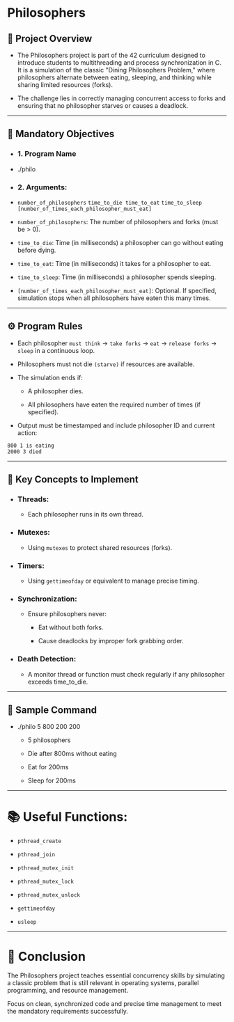 # Philosophers

## 📖 Project Overview

- The Philosophers project is part of the 42 curriculum designed to introduce students to multithreading and process synchronization in C. It is a simulation of the classic "Dining Philosophers Problem," where philosophers alternate between eating, sleeping, and thinking while sharing limited resources (forks).

- The challenge lies in correctly managing concurrent access to forks and ensuring that no philosopher starves or causes a deadlock.

---

## 📝 Mandatory Objectives

- ### 1. Program Name

- ./philo

- ### 2. Arguments:

- `number_of_philosophers` `time_to_die time_to_eat` `time_to_sleep` `[number_of_times_each_philosopher_must_eat]`

- `number_of_philosophers`: The number of philosophers and forks (must be > 0).

- `time_to_die`: Time (in milliseconds) a philosopher can go without eating before dying.

- `time_to_eat`: Time (in milliseconds) it takes for a philosopher to eat.

- `time_to_sleep`: Time (in milliseconds) a philosopher spends sleeping.

- `[number_of_times_each_philosopher_must_eat]`: Optional. If specified, simulation stops when all philosophers have eaten this many times.

---

## ⚙️ Program Rules

- Each philosopher `must think` → `take forks` → `eat` → `release forks` → `sleep` in a continuous loop.

- Philosophers must not die `(starve)` if resources are available.

- The simulation ends if:

    - A philosopher dies.

    - All philosophers have eaten the required number of times (if specified).

- Output must be timestamped and include philosopher ID and current action:
```
800 1 is eating
2000 3 died
```

----
## 🔑 Key Concepts to Implement

- ### Threads:

    - Each philosopher runs in its own thread.

- ### Mutexes:

    - Using `mutexes` to protect shared resources (forks).

- ### Timers:

    - Using `gettimeofday` or equivalent to manage precise timing.

- ### Synchronization:

    - Ensure philosophers never:

        - Eat without both forks.

        - Cause deadlocks by improper fork grabbing order.

- ### Death Detection:

    - A monitor thread or function must check regularly if any philosopher exceeds time_to_die.

----

## 🔗 Sample Command

- ./philo 5 800 200 200

    - 5 philosophers

    - Die after 800ms without eating

    - Eat for 200ms

    - Sleep for 200ms

----

# 📚 Useful Functions:

- `pthread_create`

- `pthread_join`

- `pthread_mutex_init`

- `pthread_mutex_lock`

- `pthread_mutex_unlock`

- `gettimeofday`

- `usleep`

----

# 🚀 Conclusion

The Philosophers project teaches essential concurrency skills by simulating a classic problem that is still relevant in operating systems, parallel programming, and resource management.

Focus on clean, synchronized code and precise time management to meet the mandatory requirements successfully.
